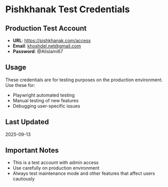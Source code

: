 # Pishkhanak Test Credentials

## Production Test Account
- **URL**: https://pishkhanak.com/access
- **Email**: khoshdel.net@gmail.com
- **Password**: @Alislami67

## Usage
These credentials are for testing purposes on the production environment.
Use these for:
- Playwright automated testing
- Manual testing of new features
- Debugging user-specific issues

## Last Updated
2025-09-13

## Important Notes
- This is a test account with admin access
- Use carefully on production environment
- Always test maintenance mode and other features that affect users cautiously